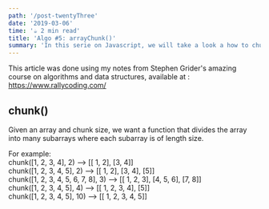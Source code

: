 ```yaml
---
path: '/post-twentyThree'
date: '2019-03-06'
time: '☕️ 2 min read'
title: 'Algo #5: arrayChunk()'
summary: 'In this serie on Javascript, we will take a look a how to chunk arrays.'
---
```


This article was done using my notes from Stephen Grider's amazing course on algorithms and data structures, available at : https://www.rallycoding.com/

## chunk()

Given an array and chunk size, we want a function that divides the array into many subarrays where each subarray is of length size.

For example:<br>
chunk([1, 2, 3, 4], 2) --> [[ 1, 2], [3, 4]]<br>
chunk([1, 2, 3, 4, 5], 2) --> [[ 1, 2], [3, 4], [5]]<br>
chunk([1, 2, 3, 4, 5, 6, 7, 8], 3) --> [[ 1, 2, 3], [4, 5, 6], [7, 8]]<br>
chunk([1, 2, 3, 4, 5], 4) --> [[ 1, 2, 3, 4], [5]]<br>
chunk([1, 2, 3, 4, 5], 10) --> [[ 1, 2, 3, 4, 5]]<br>
